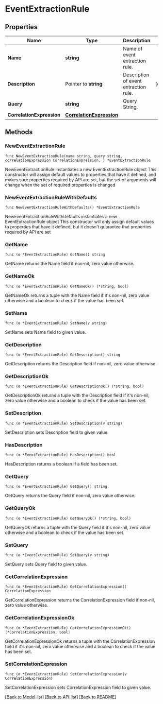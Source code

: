 # EventExtractionRule

## Properties

Name | Type | Description | Notes
------------ | ------------- | ------------- | -------------
**Name** | **string** | Name of event extraction rule. | 
**Description** | Pointer to **string** | Description of event extraction rule. | [optional] 
**Query** | **string** | Query String. | 
**CorrelationExpression** | [**CorrelationExpression**](CorrelationExpression.md) |  | 

## Methods

### NewEventExtractionRule

`func NewEventExtractionRule(name string, query string, correlationExpression CorrelationExpression, ) *EventExtractionRule`

NewEventExtractionRule instantiates a new EventExtractionRule object
This constructor will assign default values to properties that have it defined,
and makes sure properties required by API are set, but the set of arguments
will change when the set of required properties is changed

### NewEventExtractionRuleWithDefaults

`func NewEventExtractionRuleWithDefaults() *EventExtractionRule`

NewEventExtractionRuleWithDefaults instantiates a new EventExtractionRule object
This constructor will only assign default values to properties that have it defined,
but it doesn't guarantee that properties required by API are set

### GetName

`func (o *EventExtractionRule) GetName() string`

GetName returns the Name field if non-nil, zero value otherwise.

### GetNameOk

`func (o *EventExtractionRule) GetNameOk() (*string, bool)`

GetNameOk returns a tuple with the Name field if it's non-nil, zero value otherwise
and a boolean to check if the value has been set.

### SetName

`func (o *EventExtractionRule) SetName(v string)`

SetName sets Name field to given value.


### GetDescription

`func (o *EventExtractionRule) GetDescription() string`

GetDescription returns the Description field if non-nil, zero value otherwise.

### GetDescriptionOk

`func (o *EventExtractionRule) GetDescriptionOk() (*string, bool)`

GetDescriptionOk returns a tuple with the Description field if it's non-nil, zero value otherwise
and a boolean to check if the value has been set.

### SetDescription

`func (o *EventExtractionRule) SetDescription(v string)`

SetDescription sets Description field to given value.

### HasDescription

`func (o *EventExtractionRule) HasDescription() bool`

HasDescription returns a boolean if a field has been set.

### GetQuery

`func (o *EventExtractionRule) GetQuery() string`

GetQuery returns the Query field if non-nil, zero value otherwise.

### GetQueryOk

`func (o *EventExtractionRule) GetQueryOk() (*string, bool)`

GetQueryOk returns a tuple with the Query field if it's non-nil, zero value otherwise
and a boolean to check if the value has been set.

### SetQuery

`func (o *EventExtractionRule) SetQuery(v string)`

SetQuery sets Query field to given value.


### GetCorrelationExpression

`func (o *EventExtractionRule) GetCorrelationExpression() CorrelationExpression`

GetCorrelationExpression returns the CorrelationExpression field if non-nil, zero value otherwise.

### GetCorrelationExpressionOk

`func (o *EventExtractionRule) GetCorrelationExpressionOk() (*CorrelationExpression, bool)`

GetCorrelationExpressionOk returns a tuple with the CorrelationExpression field if it's non-nil, zero value otherwise
and a boolean to check if the value has been set.

### SetCorrelationExpression

`func (o *EventExtractionRule) SetCorrelationExpression(v CorrelationExpression)`

SetCorrelationExpression sets CorrelationExpression field to given value.



[[Back to Model list]](../README.md#documentation-for-models) [[Back to API list]](../README.md#documentation-for-api-endpoints) [[Back to README]](../README.md)


